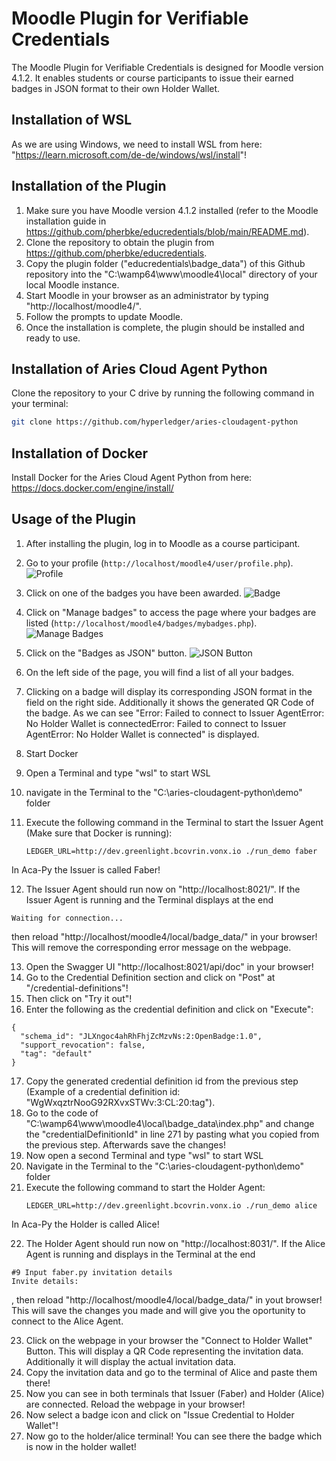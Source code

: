 # Moodle Plugin for Verifiable Credentials

The Moodle Plugin for Verifiable Credentials is designed for Moodle version 4.1.2. It enables students or course participants to issue their earned badges in JSON format to their own Holder Wallet.

## Installation of WSL

As we are using Windows, we need to install WSL from here: "https://learn.microsoft.com/de-de/windows/wsl/install"!

## Installation of the Plugin

1. Make sure you have Moodle version 4.1.2 installed (refer to the Moodle installation guide in https://github.com/pherbke/educredentials/blob/main/README.md).
2. Clone the repository to obtain the plugin from https://github.com/pherbke/educredentials.
3. Copy the plugin folder ("educredentials\badge_data") of this Github repository into the "C:\wamp64\www\moodle4\local" directory of your local Moodle instance.
4. Start Moodle in your browser as an administrator by typing "http://localhost/moodle4/".
5. Follow the prompts to update Moodle.
6. Once the installation is complete, the plugin should be installed and ready to use.

## Installation of Aries Cloud Agent Python

Clone the repository to your C drive by running the following command in your terminal:
```bash
git clone https://github.com/hyperledger/aries-cloudagent-python
```

## Installation of Docker

Install Docker for the Aries Cloud Agent Python from here: https://docs.docker.com/engine/install/


## Usage of the Plugin

1. After installing the plugin, log in to Moodle as a course participant.
2. Go to your profile (`http://localhost/moodle4/user/profile.php`).
   ![Profile](https://github.com/pherbke/educredentials/assets/103564990/87530c07-caf3-4e8d-a8ac-3e7cc3fef475)
3. Click on one of the badges you have been awarded.
   ![Badge](https://github.com/pherbke/educredentials/assets/103564990/66147928-1bf5-453f-bd60-d60273d350ae)
4. Click on "Manage badges" to access the page where your badges are listed (`http://localhost/moodle4/badges/mybadges.php`).
   ![Manage Badges](https://github.com/pherbke/educredentials/assets/103564990/4a274a7d-5dd2-44f8-8b59-b564edcdd9a1)
5. Click on the "Badges as JSON" button.
   ![JSON Button](https://github.com/pherbke/educredentials/assets/103564990/4f305ca6-3099-4037-839b-3ca78d0c06ff)
6. On the left side of the page, you will find a list of all your badges. 
7. Clicking on a badge will display its corresponding JSON format in the field on the right side. Additionally it shows the generated QR Code of the badge. As we can see "Error: Failed to connect to Issuer AgentError: No Holder Wallet is connectedError: Failed to connect to Issuer AgentError: No Holder Wallet is connected" is displayed. 
8. Start Docker
9. Open a Terminal and type "wsl" to start WSL
10. navigate in the Terminal to the "C:\aries-cloudagent-python\demo" folder
11. Execute the following command in the Terminal to start the Issuer Agent (Make sure that Docker is running):

     ```
    LEDGER_URL=http://dev.greenlight.bcovrin.vonx.io ./run_demo faber
    ```

In Aca-Py the Issuer is called Faber!

12. The Issuer Agent should run now on "http://localhost:8021/". If the Issuer Agent is running and the Terminal displays at the end
```
Waiting for connection...
```
then reload "http://localhost/moodle4/local/badge_data/" in your browser! This will remove the corresponding error message on the webpage.

13. Open the Swagger UI "http://localhost:8021/api/doc" in your browser!
14. Go to the Credential Definition section and click on "Post" at "/credential-definitions"!
15. Then click on "Try it out"!
16. Enter the following as the credential definition and click on "Execute":

```  
{
  "schema_id": "JLXngoc4ahRhFhjZcMzvNs:2:OpenBadge:1.0",
  "support_revocation": false,
  "tag": "default"
}
```

17. Copy the generated credential definition id from the previous step (Example of a credential definition id: "WgWxqztrNooG92RXvxSTWv:3:CL:20:tag").
18. Go to the code of "C:\wamp64\www\moodle4\local\badge_data\index.php" and change the "credentialDefinitionId" in line 271 by pasting what you copied from the previous step. Afterwards save the changes!
19. Now open a second Terminal and type "wsl" to start WSL
20. Navigate in the Terminal to the "C:\aries-cloudagent-python\demo" folder
21. Execute the following command to start the Holder Agent:
    ``` 
    LEDGER_URL=http://dev.greenlight.bcovrin.vonx.io ./run_demo alice
    ```
In Aca-Py the Holder is called Alice!

22. The Holder Agent should run now on "http://localhost:8031/". If the Alice Agent is running and displays in the Terminal at the end
```
#9 Input faber.py invitation details
Invite details:
```
, then reload "http://localhost/moodle4/local/badge_data/" in yout browser! This will save the changes you made and will give you the oportunity to connect to the Alice Agent.

23. Click on the webpage in your browser the "Connect to Holder Wallet" Button. This will display a QR Code representing the invitation data. Additionally it will display the actual invitation data.
24. Copy the invitation data and go to the terminal of Alice and paste them there!
25. Now you can see in both terminals that Issuer (Faber) and Holder (Alice) are connected. Reload the webpage in your browser!
26. Now select a badge icon and click on "Issue Credential to Holder Wallet"!
27. Now go to the holder/alice terminal! You can see there the badge which is now in the holder wallet! 
